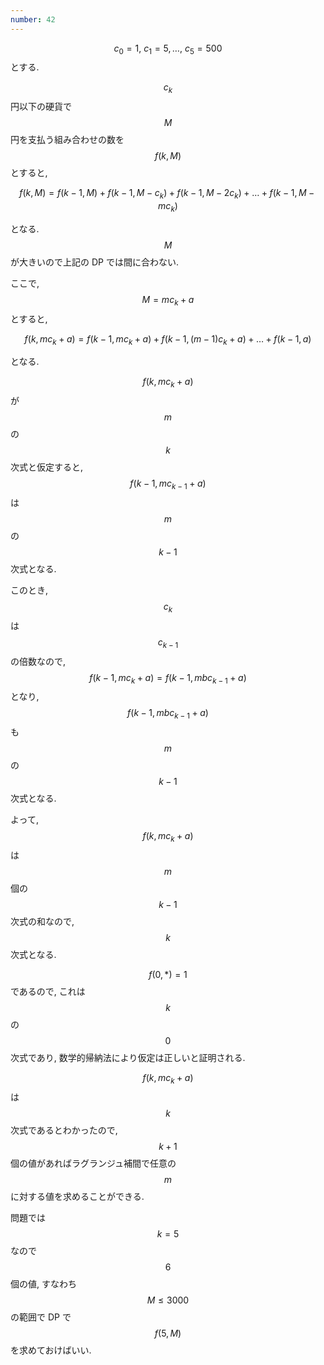 ```yaml
---
number: 42
---
```

$$ c_0 = 1,\ c_1 = 5, \dots,\ c_5 = 500 $$ とする.

$$ c_k $$ 円以下の硬貨で $$ M $$ 円を支払う組み合わせの数を $$ f(k, M) $$ とすると,

$$
f(k, M) = f(k-1, M) + f(k-1, M - c_k) + f(k-1, M - 2c_k) + \dots + f(k-1, M - mc_k)
$$

となる. $$ M $$ が大きいので上記の DP では間に合わない.

ここで, $$ M = mc_k + a $$ とすると,

$$
f(k, mc_k + a) = f(k-1, mc_k + a) + f(k-1, (m-1)c_k + a) + \dots + f(k-1, a)
$$

となる.

$$ f(k, mc_k + a) $$ が $$ m $$ の $$ k $$ 次式と仮定すると, $$ f(k-1, mc_{k-1} + a) $$ は $$ m $$ の $$ k-1 $$ 次式となる.

このとき, $$ c_k $$ は $$ c_{k-1} $$ の倍数なので, $$ f(k-1, mc_k + a) = f(k-1, mbc_{k-1} + a) $$ となり, $$ f(k-1, mbc_{k-1} + a) $$ も $$ m $$ の $$ k-1 $$ 次式となる.

よって, $$ f(k, mc_k + a) $$ は $$ m $$ 個の $$ k-1 $$ 次式の和なので, $$ k $$ 次式となる.

$$ f(0, *) = 1 $$ であるので, これは $$ k $$ の $$ 0 $$ 次式であり, 数学的帰納法により仮定は正しいと証明される.

$$ f(k, mc_k + a) $$ は $$ k $$ 次式であるとわかったので, $$ k+1 $$ 個の値があればラグランジュ補間で任意の $$ m $$ に対する値を求めることができる.

問題では $$ k = 5 $$ なので $$ 6 $$ 個の値, すなわち $$ M \leq 3000 $$ の範囲で DP で $$ f(5, M) $$ を求めておけばいい.
